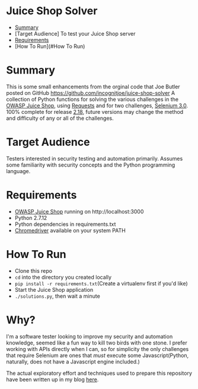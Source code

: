 # Juice Shop Solver

* [Summary](#Summary)
* [Target Audience] To test your Juice Shop server
* [Requirements](#Requirements)
* [How To Run](#How To Run)

# Summary

This is some small enhancements from the orginal code that Joe Butler posted on GitHub
https://github.com/incognitjoe/juice-shop-solver
A collection of Python functions for solving the various challenges in the 
[OWASP Juice Shop](https://github.com/bkimminich/juice-shop), using 
[Requests](http://docs.python-requests.org/en/master/) and for two challenges, 
[Selenium 3.0](https://pypi.python.org/pypi/selenium). 100% complete for release 
[2.18](https://github.com/bkimminich/juice-shop/releases/tag/v2.18.0), future versions may
change the method and difficulty of any or all of the challenges.  

# Target Audience

Testers interested in security testing and automation primarily. Assumes some familiarity with 
security concepts and the Python programming language.  

# Requirements

- [OWASP Juice Shop](https://github.com/bkimminich/juice-shop) running on http://localhost:3000
- Python 2.7.12
- Python dependencies in requirements.txt
- [Chromedriver](https://sites.google.com/a/chromium.org/chromedriver/downloads) available on your system PATH

# How To Run

- Clone this repo
- `cd` into the directory you created locally
- `pip install -r requirements.txt`(Create a virtualenv first if you'd like)
- Start the Juice Shop application
- `./solutions.py`, then wait a minute

# Why?

I'm a software tester looking to improve my security and automation knowledge, seemed like a 
fun way to kill two birds with one stone. I prefer working with APIs directly when I can, 
so for simplicity the only challenges that require Selenium are ones that _must_ execute 
some Javascript(Python, naturally, does not have a Javascript engine included.)

The actual exploratory effort and techniques used to prepare this repository have been 
written up in my blog [here](https://incognitjoe.github.io/hacking-the-juice-shop.html).
